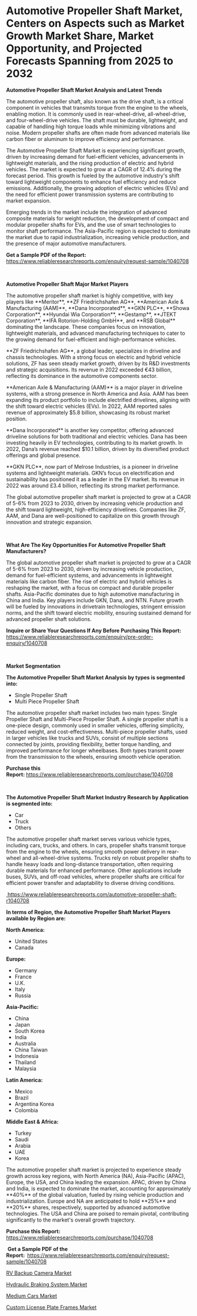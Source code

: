 <p><h1>Automotive Propeller Shaft Market, Centers on Aspects such as Market Growth Market Share, Market Opportunity, and Projected Forecasts Spanning from 2025 to 2032</h1></p><p><strong>Automotive Propeller Shaft Market Analysis and Latest Trends</strong></p>
<p><p>The automotive propeller shaft, also known as the drive shaft, is a critical component in vehicles that transmits torque from the engine to the wheels, enabling motion. It is commonly used in rear-wheel-drive, all-wheel-drive, and four-wheel-drive vehicles. The shaft must be durable, lightweight, and capable of handling high torque loads while minimizing vibrations and noise. Modern propeller shafts are often made from advanced materials like carbon fiber or aluminum to improve efficiency and performance.</p><p>The Automotive Propeller Shaft Market is experiencing significant growth, driven by increasing demand for fuel-efficient vehicles, advancements in lightweight materials, and the rising production of electric and hybrid vehicles. The market is expected to grow at a CAGR of 12.4% during the forecast period. This growth is fueled by the automotive industry's shift toward lightweight components to enhance fuel efficiency and reduce emissions. Additionally, the growing adoption of electric vehicles (EVs) and the need for efficient power transmission systems are contributing to market expansion.</p><p>Emerging trends in the market include the integration of advanced composite materials for weight reduction, the development of compact and modular propeller shafts for EVs, and the use of smart technologies to monitor shaft performance. The Asia-Pacific region is expected to dominate the market due to rapid industrialization, increasing vehicle production, and the presence of major automotive manufacturers.</p></p>
<p><strong>Get a Sample PDF of the Report:&nbsp;</strong> <a href="https://www.reliableresearchreports.com/enquiry/request-sample/1040708?utm_campaign=8&utm_medium=2&utm_source=Github&utm_content=ia&utm_term=22012025&utm_id=automotive-propeller-shaft">https://www.reliableresearchreports.com/enquiry/request-sample/1040708</a></p>
<p>&nbsp;</p>
<p><strong>Automotive Propeller Shaft Major Market Players</strong></p>
<p><p>The automotive propeller shaft market is highly competitive, with key players like **Meritor**, **ZF Friedrichshafen AG**, **American Axle & Manufacturing (AAM)**, **Dana Incorporated**, **GKN PLC**, **Showa Corporation**, **Hyundai Wia Corporation**, **Gestamp**, **JTEKT Corporation**, **IFA Rotorion-Holding GmbH**, and **RSB Global** dominating the landscape. These companies focus on innovation, lightweight materials, and advanced manufacturing techniques to cater to the growing demand for fuel-efficient and high-performance vehicles.</p><p>**ZF Friedrichshafen AG**, a global leader, specializes in driveline and chassis technologies. With a strong focus on electric and hybrid vehicle solutions, ZF has seen steady market growth, driven by its R&D investments and strategic acquisitions. Its revenue in 2022 exceeded €43 billion, reflecting its dominance in the automotive components sector.</p><p>**American Axle & Manufacturing (AAM)** is a major player in driveline systems, with a strong presence in North America and Asia. AAM has been expanding its product portfolio to include electrified drivelines, aligning with the shift toward electric vehicles (EVs). In 2022, AAM reported sales revenue of approximately $5.8 billion, showcasing its robust market position.</p><p>**Dana Incorporated** is another key competitor, offering advanced driveline solutions for both traditional and electric vehicles. Dana has been investing heavily in EV technologies, contributing to its market growth. In 2022, Dana’s revenue reached $10.1 billion, driven by its diversified product offerings and global presence.</p><p>**GKN PLC**, now part of Melrose Industries, is a pioneer in driveline systems and lightweight materials. GKN’s focus on electrification and sustainability has positioned it as a leader in the EV market. Its revenue in 2022 was around £3.4 billion, reflecting its strong market performance.</p><p>The global automotive propeller shaft market is projected to grow at a CAGR of 5-6% from 2023 to 2030, driven by increasing vehicle production and the shift toward lightweight, high-efficiency drivelines. Companies like ZF, AAM, and Dana are well-positioned to capitalize on this growth through innovation and strategic expansion.</p></p>
<p>&nbsp;</p>
<p><strong>What Are The Key Opportunities For Automotive Propeller Shaft Manufacturers?</strong></p>
<p><p>The global automotive propeller shaft market is projected to grow at a CAGR of 5-6% from 2023 to 2030, driven by increasing vehicle production, demand for fuel-efficient systems, and advancements in lightweight materials like carbon fiber. The rise of electric and hybrid vehicles is reshaping the market, with a focus on compact and durable propeller shafts. Asia-Pacific dominates due to high automotive manufacturing in China and India. Key players include GKN, Dana, and NTN. Future growth will be fueled by innovations in drivetrain technologies, stringent emission norms, and the shift toward electric mobility, ensuring sustained demand for advanced propeller shaft solutions.</p></p>
<p><strong>Inquire or Share Your Questions If Any Before Purchasing This Report:</strong> <a href="https://www.reliableresearchreports.com/enquiry/pre-order-enquiry/1040708?utm_campaign=8&utm_medium=2&utm_source=Github&utm_content=ia&utm_term=22012025&utm_id=automotive-propeller-shaft">https://www.reliableresearchreports.com/enquiry/pre-order-enquiry/1040708</a></p>
<p>&nbsp;</p>
<p><strong>Market Segmentation</strong></p>
<p><strong>The Automotive Propeller Shaft Market Analysis by types is segmented into:</strong></p>
<p><ul><li>Single Propeller Shaft</li><li>Multi Piece Propeller Shaft</li></ul></p>
<p><p>The automotive propeller shaft market includes two main types: Single Propeller Shaft and Multi-Piece Propeller Shaft. A single propeller shaft is a one-piece design, commonly used in smaller vehicles, offering simplicity, reduced weight, and cost-effectiveness. Multi-piece propeller shafts, used in larger vehicles like trucks and SUVs, consist of multiple sections connected by joints, providing flexibility, better torque handling, and improved performance for longer wheelbases. Both types transmit power from the transmission to the wheels, ensuring smooth vehicle operation.</p></p>
<p><strong>Purchase this Report:&nbsp;</strong><a href="https://www.reliableresearchreports.com/purchase/1040708?utm_campaign=8&utm_medium=2&utm_source=Github&utm_content=ia&utm_term=22012025&utm_id=automotive-propeller-shaft">https://www.reliableresearchreports.com/purchase/1040708</a></p>
<p>&nbsp;</p>
<p><strong>The Automotive Propeller Shaft Market Industry Research by Application is segmented into:</strong></p>
<p><ul><li>Car</li><li>Truck</li><li>Others</li></ul></p>
<p><p>The automotive propeller shaft market serves various vehicle types, including cars, trucks, and others. In cars, propeller shafts transmit torque from the engine to the wheels, ensuring smooth power delivery in rear-wheel and all-wheel-drive systems. Trucks rely on robust propeller shafts to handle heavy loads and long-distance transportation, often requiring durable materials for enhanced performance. Other applications include buses, SUVs, and off-road vehicles, where propeller shafts are critical for efficient power transfer and adaptability to diverse driving conditions.</p></p>
<p><a href="https://www.reliableresearchreports.com/automotive-propeller-shaft-r1040708?utm_campaign=8&utm_medium=2&utm_source=Github&utm_content=ia&utm_term=22012025&utm_id=automotive-propeller-shaft">&nbsp;https://www.reliableresearchreports.com/automotive-propeller-shaft-r1040708</a></p>
<p><strong>In terms of Region, the Automotive Propeller Shaft Market Players available by Region are:</strong></p>
<p>
    <p> <strong> North America: </strong>
        <ul>
            <li>United States</li>
            <li>Canada</li>
        </ul>
        </p> 
    <p> <strong> Europe: </strong>
        <ul>
            <li>Germany</li>
            <li>France</li>
            <li>U.K.</li>
            <li>Italy</li>
            <li>Russia</li>
        </ul>
        </p> 
    <p> <strong> Asia-Pacific: </strong>
        <ul>
            <li>China</li>
            <li>Japan</li>
            <li>South Korea</li>
            <li>India</li>
            <li>Australia</li>
            <li>China Taiwan</li>
            <li>Indonesia</li>
            <li>Thailand</li>
            <li>Malaysia</li>
        </ul>
        </p> 
    <p> <strong> Latin America: </strong>
        <ul>
            <li>Mexico</li>
            <li>Brazil</li>
            <li>Argentina Korea</li>
            <li>Colombia</li>
        </ul>
        </p> 
    <p> <strong> Middle East & Africa: </strong>
        <ul>
            <li>Turkey</li>
            <li>Saudi</li>
            <li>Arabia</li>
            <li>UAE</li>
            <li>Korea</li>
        </ul>
    </p>
    </p>
<p><p>The automotive propeller shaft market is projected to experience steady growth across key regions, with North America (NA), Asia-Pacific (APAC), Europe, the USA, and China leading the expansion. APAC, driven by China and India, is expected to dominate the market, accounting for approximately **40%** of the global valuation, fueled by rising vehicle production and industrialization. Europe and NA are anticipated to hold **25%** and **20%** shares, respectively, supported by advanced automotive technologies. The USA and China are poised to remain pivotal, contributing significantly to the market's overall growth trajectory.</p></p>
<p><strong>Purchase this Report: </strong><a href="https://www.reliableresearchreports.com/purchase/1040708?utm_campaign=8&utm_medium=2&utm_source=Github&utm_content=ia&utm_term=22012025&utm_id=automotive-propeller-shaft">https://www.reliableresearchreports.com/purchase/1040708</a></p>
<p>&nbsp;<strong>Get a Sample PDF of the Report:&nbsp;&nbsp;</strong><a href="https://www.reliableresearchreports.com/enquiry/request-sample/1040708?utm_campaign=8&utm_medium=2&utm_source=Github&utm_content=ia&utm_term=22012025&utm_id=automotive-propeller-shaft">https://www.reliableresearchreports.com/enquiry/request-sample/1040708</a></p>
<p><strong></strong></p>
<p><p><a href="https://github.com/comasnickie/Market-Research-Report-List-1/blob/main/rv-backup-camera-market.md?utm_campaign=8&utm_medium=2&utm_source=Github&utm_content=ia&utm_term=22012025&utm_id=automotive-propeller-shaft">RV Backup Camera Market</a></p><p><a href="https://github.com/mcfred89/Market-Research-Report-List-1/blob/main/hydraulic-braking-system-market.md?utm_campaign=8&utm_medium=2&utm_source=Github&utm_content=ia&utm_term=22012025&utm_id=automotive-propeller-shaft">Hydraulic Braking System Market</a></p><p><a href="https://github.com/wileonie19657/Market-Research-Report-List-1/blob/main/medium-cars-market.md?utm_campaign=8&utm_medium=2&utm_source=Github&utm_content=ia&utm_term=22012025&utm_id=automotive-propeller-shaft">Medium Cars Market</a></p><p><a href="https://github.com/PeterParrish5/Market-Research-Report-List-7/blob/main/custom-license-plate-frames-market.md?utm_campaign=8&utm_medium=2&utm_source=Github&utm_content=ia&utm_term=22012025&utm_id=automotive-propeller-shaft">Custom License Plate Frames Market</a></p></p>
